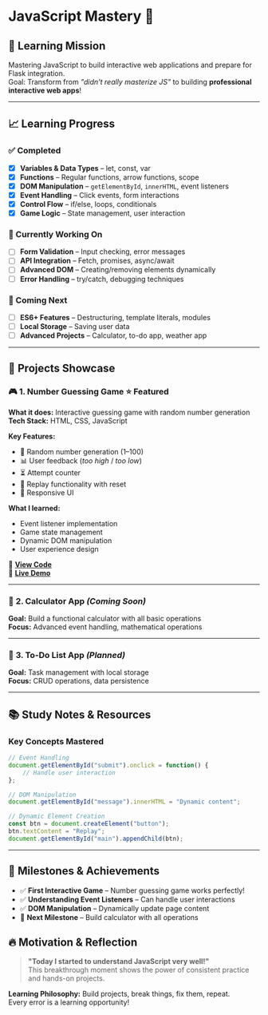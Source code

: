 # JavaScript Mastery 🚀

## 🎯 Learning Mission
Mastering JavaScript to build interactive web applications and prepare for Flask integration.  
Goal: Transform from *"didn't really masterize JS"* to building **professional interactive web apps**!

---

## 📈 Learning Progress

### ✅ Completed
- [x] **Variables & Data Types** – let, const, var
- [x] **Functions** – Regular functions, arrow functions, scope
- [x] **DOM Manipulation** – `getElementById`, `innerHTML`, event listeners
- [x] **Event Handling** – Click events, form interactions
- [x] **Control Flow** – if/else, loops, conditionals
- [x] **Game Logic** – State management, user interaction

### 🔄 Currently Working On
- [ ] **Form Validation** – Input checking, error messages
- [ ] **API Integration** – Fetch, promises, async/await
- [ ] **Advanced DOM** – Creating/removing elements dynamically
- [ ] **Error Handling** – try/catch, debugging techniques

### 🎯 Coming Next
- [ ] **ES6+ Features** – Destructuring, template literals, modules
- [ ] **Local Storage** – Saving user data
- [ ] **Advanced Projects** – Calculator, to-do app, weather app

---

## 🚀 Projects Showcase

### 🎮 **1. Number Guessing Game** ⭐ Featured
**What it does:** Interactive guessing game with random number generation  
**Tech Stack:** HTML, CSS, JavaScript  

**Key Features:**
- 🎲 Random number generation (1–100)
- 📊 User feedback (*too high* / *too low*)
- ⏳ Attempt counter
- 🔄 Replay functionality with reset
- 📱 Responsive UI

**What I learned:**
- Event listener implementation
- Game state management
- Dynamic DOM manipulation
- User experience design

📁 **[View Code](./projects/number-guessing-game/)**  
🚀 **[Live Demo](#)**

---

### 🧮 **2. Calculator App** *(Coming Soon)*
**Goal:** Build a functional calculator with all basic operations  
**Focus:** Advanced event handling, mathematical operations

---

### 📝 **3. To-Do List App** *(Planned)*
**Goal:** Task management with local storage  
**Focus:** CRUD operations, data persistence

---

## 📚 Study Notes & Resources

### Key Concepts Mastered
```javascript
// Event Handling
document.getElementById("submit").onclick = function() {
    // Handle user interaction
};

// DOM Manipulation
document.getElementById("message").innerHTML = "Dynamic content";

// Dynamic Element Creation
const btn = document.createElement("button");
btn.textContent = "Replay";
document.getElementById("main").appendChild(btn);
```
---
## 🎉 Milestones & Achievements
- ✅ **First Interactive Game** – Number guessing game works perfectly!
- ✅ **Understanding Event Listeners** – Can handle user interactions
- ✅ **DOM Manipulation** – Dynamically update page content
- 🎯 **Next Milestone** – Build calculator with all operations

## 🔥 Motivation & Reflection
> **"Today I started to understand JavaScript very well!"**  
> This breakthrough moment shows the power of consistent practice and hands-on projects.

**Learning Philosophy:** Build projects, break things, fix them, repeat.  
Every error is a learning opportunity!

